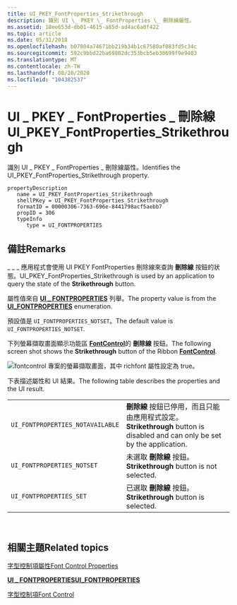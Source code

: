 ```yaml
---
title: UI_PKEY_FontProperties_Strikethrough
description: 識別 UI \_ PKEY \_ FontProperties \_ 刪除線屬性。
ms.assetid: 18ee653d-db01-4615-a85d-ad4ac6a0f422
ms.topic: article
ms.date: 05/31/2018
ms.openlocfilehash: b07804a74671bb219b34b1c67580af083fd5c34c
ms.sourcegitcommit: 592c9bbd22ba69802dc353bcb5eb30699f9e9403
ms.translationtype: MT
ms.contentlocale: zh-TW
ms.lasthandoff: 08/20/2020
ms.locfileid: "104382537"
---
```

# <a name="ui_pkey_fontproperties_strikethrough"></a><span data-ttu-id="00327-103">UI \_ PKEY \_ FontProperties \_ 刪除線</span><span class="sxs-lookup"><span data-stu-id="00327-103">UI\_PKEY\_FontProperties\_Strikethrough</span></span>

<span data-ttu-id="00327-104">識別 UI \_ PKEY \_ FontProperties \_ 刪除線屬性。</span><span class="sxs-lookup"><span data-stu-id="00327-104">Identifies the UI\_PKEY\_FontProperties\_Strikethrough property.</span></span>

```
propertyDescription
   name = UI_PKEY_FontProperties_Strikethrough
   shellPKey = UI_PKEY_FontProperties_Strikethrough
   formatID = 00000306-7363-696e-8441798acf5aebb7
   propID = 306
   typeInfo
      type = UI_FONTPROPERTIES
```

## <a name="remarks"></a><span data-ttu-id="00327-105">備註</span><span class="sxs-lookup"><span data-stu-id="00327-105">Remarks</span></span>

<span data-ttu-id="00327-106">\_ \_ \_ 應用程式會使用 UI PKEY FontProperties 刪除線來查詢 **刪除線** 按鈕的狀態。</span><span class="sxs-lookup"><span data-stu-id="00327-106">UI\_PKEY\_FontProperties\_Strikethrough is used by an application to query the state of the **Strikethrough** button.</span></span>

<span data-ttu-id="00327-107">屬性值來自 [**UI \_ FONTPROPERTIES**](/windows/desktop/api/uiribbon/ne-uiribbon-ui_fontproperties) 列舉。</span><span class="sxs-lookup"><span data-stu-id="00327-107">The property value is from the [**UI\_FONTPROPERTIES**](/windows/desktop/api/uiribbon/ne-uiribbon-ui_fontproperties) enumeration.</span></span>

<span data-ttu-id="00327-108">預設值是 `UI_FONTPROPERTIES_NOTSET`。</span><span class="sxs-lookup"><span data-stu-id="00327-108">The default value is `UI_FONTPROPERTIES_NOTSET`.</span></span>

<span data-ttu-id="00327-109">下列螢幕擷取畫面顯示功能區 [**FontControl**](windowsribbon-element-fontcontrol.md)的 **刪除線** 按鈕。</span><span class="sxs-lookup"><span data-stu-id="00327-109">The following screen shot shows the **Strikethrough** button of the Ribbon [**FontControl**](windowsribbon-element-fontcontrol.md).</span></span>

![fontcontrol 專案的螢幕擷取畫面，其中 richfont 屬性設定為 true。](images/markup/fontcontrol-strikethrough.png)

<span data-ttu-id="00327-111">下表描述屬性和 UI 結果。</span><span class="sxs-lookup"><span data-stu-id="00327-111">The following table describes the properties and the UI result.</span></span>



|                                  |                                                                              |
|----------------------------------|------------------------------------------------------------------------------|
| `UI_FONTPROPERTIES_NOTAVAILABLE` | <span data-ttu-id="00327-112">**刪除線** 按鈕已停用，而且只能由應用程式設定。</span><span class="sxs-lookup"><span data-stu-id="00327-112">**Strikethrough** button is disabled and can only be set by the application.</span></span> |
| `UI_FONTPROPERTIES_NOTSET`       | <span data-ttu-id="00327-113">未選取 **刪除線** 按鈕。</span><span class="sxs-lookup"><span data-stu-id="00327-113">**Strikethrough** button is not selected.</span></span>                                    |
| `UI_FONTPROPERTIES_SET`          | <span data-ttu-id="00327-114">已選取 **刪除線** 按鈕。</span><span class="sxs-lookup"><span data-stu-id="00327-114">**Strikethrough** button is selected.</span></span>                                        |



 

## <a name="related-topics"></a><span data-ttu-id="00327-115">相關主題</span><span class="sxs-lookup"><span data-stu-id="00327-115">Related topics</span></span>

<dl> <dt>

[<span data-ttu-id="00327-116">字型控制項屬性</span><span class="sxs-lookup"><span data-stu-id="00327-116">Font Control Properties</span></span>](windowsribbon-reference-properties-fontcontrol.md)
</dt> <dt>

[<span data-ttu-id="00327-117">**UI \_ FONTPROPERTIES**</span><span class="sxs-lookup"><span data-stu-id="00327-117">**UI\_FONTPROPERTIES**</span></span>](/windows/desktop/api/uiribbon/ne-uiribbon-ui_fontproperties)
</dt> <dt>

[<span data-ttu-id="00327-118">字型控制項</span><span class="sxs-lookup"><span data-stu-id="00327-118">Font Control</span></span>](windowsribbon-controls-fontcontrol.md)
</dt> </dl>

 

 